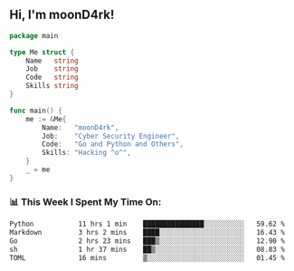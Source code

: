 <h2> Hi, I'm moonD4rk!</h2>

```go
package main

type Me struct {
	Name   string
	Job    string
	Code   string
	Skills string
}

func main() {
	me := &Me{
		Name:   "moonD4rk",
		Job:    "Cyber Security Engineer",
		Code:   "Go and Python and Others",
		Skills: "Hacking ^o^",
	}
	_ = me
}
```

<h3>📊 This Week I Spent My Time On:</h3>
<!-- <img align='right' src="https://github-readme-stats.vercel.app/api?username=moond4rk&show_icons=true&theme=radical", width="300" height="150"> -->

<!--START_SECTION:waka-->

```txt
Python           11 hrs 1 min    ███████████████░░░░░░░░░░   59.62 %
Markdown         3 hrs 2 mins    ████░░░░░░░░░░░░░░░░░░░░░   16.43 %
Go               2 hrs 23 mins   ███▒░░░░░░░░░░░░░░░░░░░░░   12.90 %
sh               1 hr 37 mins    ██▒░░░░░░░░░░░░░░░░░░░░░░   08.83 %
TOML             16 mins         ▒░░░░░░░░░░░░░░░░░░░░░░░░   01.45 %
```

<!--END_SECTION:waka-->

